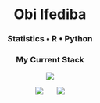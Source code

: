 <h1 align="center"> Obi Ifediba </h1>

<h3 align="center"> Statistics • R • Python </h3>

<h3 align="center"> My Current Stack </h3>

<p align="center">
  <a href="https://skillicons.dev">
    <img src="https://skillicons.dev/icons?i=r,py,latex,ubuntu" />
  </a>
</p>

<p align="center">
  <a href="https://www.linkedin.com/in/obi-ifediba"><img src="https://img.shields.io/badge/My-LinkedIn-blue"/></a>
  &nbsp
  &nbsp
  &nbsp
  <a href="https://obifediba.com/"><img src="https://img.shields.io/badge/My-Portfolio-lightgrey"/></a>
